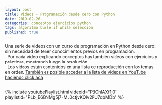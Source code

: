 ```yaml
---
layout: post
title: Videos - Programación desde cero con Python
date: 2019-02-26
categories: conceptos ejercicios python
tags: algoritmo bucle if while selección
published: true
---
```




Una serie de videos con un curso de programación en Python desde cero: sin necesidad de tener conocimientos previos en programación. 
<br />&nbsp;
Por cada video explicando conceptos hay también videos con ejercicios y prácticas, mostrando luego la resolución.
<br />&nbsp;
Los videos están contenidos en una lista de reproducción con los temas en orden. [También es posible acceder a la lista de videos en YouTube haciendo click acá](https://www.youtube.com/watch?v=PBChlAXf1j0&list=PLb_E6BNMg5j7-MJ0ctjvKQlv2PU7qbMDb)
<br />&nbsp;

{% include youtubePlaylist.html videoid="PBChlAXf1j0" playlistid="PLb_E6BNMg5j7-MJ0ctjvKQlv2PU7qbMDb" %}

